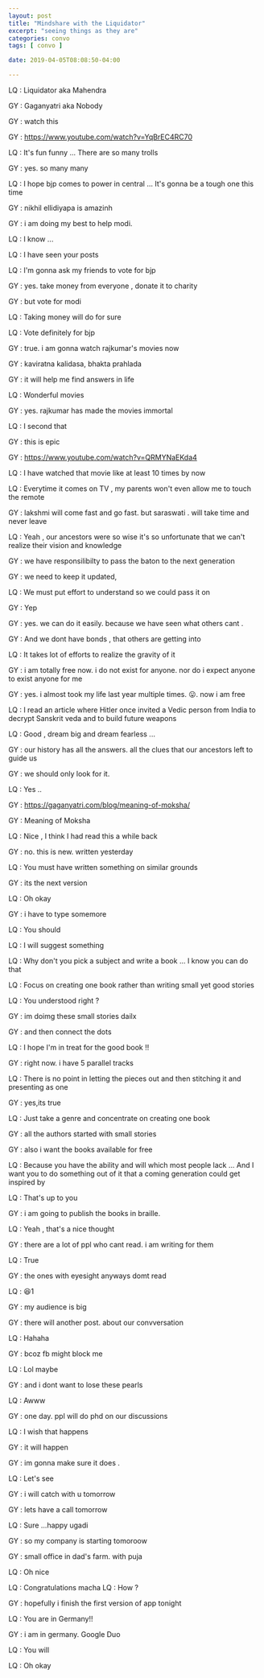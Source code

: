 ```yaml
---
layout: post
title: "Mindshare with the Liquidator"
excerpt: "seeing things as they are"
categories: convo
tags: [ convo ]

date: 2019-04-05T08:08:50-04:00

---
```


LQ : Liquidator aka Mahendra

GY : Gaganyatri aka Nobody

GY : watch this

GY : https://www.youtube.com/watch?v=YqBrEC4RC70

LQ : It's fun funny ... There are so many trolls

GY : yes. so many many

LQ : I hope bjp comes to power in central ... It's gonna be a tough one this time

GY : nikhil ellidiyapa is amazinh

GY : i am doing my best to help modi.

LQ : I know ...

LQ : I have seen your posts

LQ : I'm gonna ask my friends to vote for bjp

GY : yes. take money from everyone , donate it to charity

GY : but vote for modi

LQ : Taking money will do for sure

LQ : Vote definitely for bjp

GY : true. i am gonna watch rajkumar's movies now

GY : kaviratna kalidasa, bhakta prahlada

GY : it will help me find answers in life

LQ : Wonderful movies

GY : yes. rajkumar has made the movies immortal

LQ : I second that

GY : this is epic

GY : https://www.youtube.com/watch?v=QRMYNaEKda4

LQ : I have watched that movie like at least 10 times by now

LQ : Everytime it comes on TV , my parents won't even allow me to touch the remote

GY : lakshmi will come fast and go fast. but saraswati . will take time and never leave

LQ : Yeah , our ancestors were so wise it's so unfortunate that we can't realize their vision and knowledge

GY : we have responsilibilty to pass the baton to the next generation

GY : we need to keep it updated,

LQ : We must put effort to understand so we could pass it on

GY : Yep

GY : yes. we can do it easily. because we have seen what others cant .

GY : And we dont have bonds , that others are getting into

LQ : It takes lot of efforts to realize the gravity of it

GY : i am totally free now. i do not exist for anyone. nor do i expect anyone to exist anyone for me

GY : yes. i almost took my life last year multiple times. 😛. now i am free

LQ : I read an article where Hitler once invited a Vedic person from India to decrypt Sanskrit veda and to build future weapons

LQ : Good , dream big and dream fearless ...

GY : our history has all the answers. all the clues that our ancestors left to guide us

GY : we should only look for it.

LQ : Yes ..

GY : https://gaganyatri.com/blog/meaning-of-moksha/

GY : Meaning of Moksha

LQ : Nice , I think I had read this a while back

GY : no. this is new. written yesterday

LQ : You must have written something on similar grounds

GY : its the next version

LQ : Oh okay

GY : i have to type somemore

LQ : You should

LQ : I will suggest something

LQ : Why don't you pick a subject and write a book ... I know you can do that

LQ : Focus on creating one book rather than writing small yet good stories

LQ : You understood right ?

GY : im doimg these small stories dailx

GY : and then connect the dots

LQ : I hope I'm in treat for the good book !!

GY : right now. i have 5 parallel tracks

LQ : There is no point in letting the pieces out and then stitching it and presenting as one

GY : yes,its true

LQ : Just take a genre and concentrate on creating one book

GY : all the authors started with small stories

GY : also i want the books available for free

LQ : Because you have the ability and will which most people lack ... And I want you to do something out of it that a coming generation could get inspired by

LQ : That's up to you

GY : i am going to publish the books in braille.

LQ : Yeah , that's a nice thought

GY : there are a lot of ppl who cant read. i am writing for them

LQ : True

GY : the ones with eyesight anyways domt read

LQ : 😆1

GY : my audience is big

GY : there will another post. about our convversation

LQ : Hahaha

GY : bcoz fb might block me

LQ : Lol maybe

GY : and i dont want to lose these pearls

LQ : Awww

GY : one day. ppl will do phd on our discussions

LQ : I wish that happens

GY : it will happen

GY : im gonna make sure it does .

LQ : Let's see

GY : i will catch with u tomorrow

GY : lets have a call tomorrow

LQ : Sure ...happy ugadi

GY : so my company is starting tomoroow

GY : small office in dad's farm. with puja

LQ : Oh nice

LQ : Congratulations macha
LQ : How ?

GY : hopefully i finish the first  version of app tonight

LQ : You are in Germany!!

GY : i am in germany. Google Duo

LQ : You will

LQ : Oh okay
